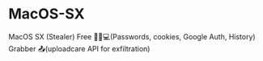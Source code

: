 # MacOS-SX
MacOS SX (Stealer) Free 🕵️‍♂️💻(Passwords, cookies, Google Auth, History) Grabber 📤(uploadcare API for exfiltration)
